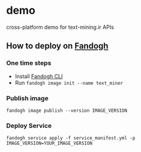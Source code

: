 # demo
cross-platform demo for text-mining.ir APIs


## How to deploy on [Fandogh](https://fandogh.cloud)

### One time steps

- Install [Fandogh CLI](https://docs.fandogh.cloud/docs/getting-started.html)
- Run `fandogh image init --name text_miner`

### Publish image

```fandogh image publish --version IMAGE_VERSION```

### Deploy Service
```fandogh service apply -f service_manifest.yml -p IMAGE_VERSION=YOUR_IMAGE_VERSION```
